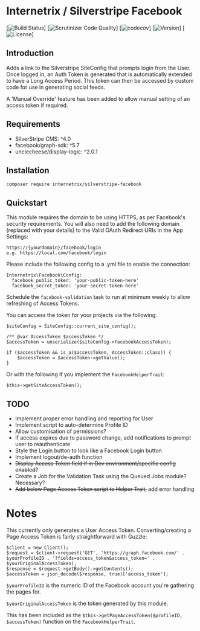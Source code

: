 # Internetrix / Silverstripe Facebook

[![Build Status](link)]
[![Scrutinizer Code Quality](link)]
[![codecov](link)]
[![Version](link)]
[![License](link)]


## Introduction

Adds a link to the Silverstripe SiteConfig that prompts login from the User. Once logged in, an Auth Token is generated 
that is automatically extended to have a Long Access Period. This token can then be accessed by custom code for use in
generating social feeds.

A 'Manual Override' feature has been added to allow manual setting of an access token if required.

## Requirements
* SilverStripe CMS: ^4.0
* facebook/graph-sdk: ^5.7
* unclecheese/display-logic: ^2.0.1

## Installation

```
composer require internetrix/silverstripe-facebook
```

## Quickstart

This module requires the domain to be using HTTPS, as per Facebook's security requirements.
You will also need to add the following domain (replaced with your details) to the Valid OAuth Redirect URIs in the App Settings:

``` 
https://{yourdomain}/facebook/login
e.g. https://local.com/facebook/login
```

Please include the following config to a .yml file to enable the connection:

```
Internetrix\Facebook\Config:
  facebook_public_token: 'your-public-token-here'
  facebook_secret_token: 'your-secret-token-here'
```

Schedule the `facebook-validation` task to run at minimum weekly to allow refreshing of Access Tokens.

You can access the token for your projects via the following:

```
$siteConfig = SiteConfig::current_site_config();

/** @var AccessToken $accessToken */
$accessToken = unserialize($siteConfig->FacebookAccessToken);

if ($accessToken && is_a($accessToken, AccessToken::class)) {
    $accessToken = $accessToken->getValue();
}
```
Or with the following if you implement the `FacebookHelperTrait`:
```
$this->getSiteAccessToken();
```



## TODO

* Implement proper error handling and reporting for User
* Implement script to auto-determine Profile ID
* Allow customisation of permissions?
* If access expires due to password change, add notifications to prompt user to reauthenticate
* Style the Login button to look like a Facebook Login button
* Implement logout/de-auth function
* ~~Display Access Token field if in Dev environment/specific config enabled?~~
* Create a Job for the Validation Task using the Queued Jobs module? Necessary?
* ~~Add below Page Access Token script to Helper Trait,~~ add error handling

# Notes

This currently only generates a User Access Token. Converting/creating a Page Access Token is fairly straightforward with Guzzle:

```
$client = new Client();
$request = $client->request('GET', 'https://graph.facebook.com/' . $yourProfileID . '?fields=access_token&access_token=' . $yourOriginalAccessToken);
$response = $request->getBody()->getContents();
$accessToken = json_decode($response, true)['access_token'];
```

`$yourProfileID` is the numeric ID of the Facebook account you're gathering the pages for. 

`$yourOriginalAccessToken` is the token generated by this module.

This has been included as the `$this->getPageAccessToken($profileID, $accessToken)` function on the `FacebookHelperTrait`.
